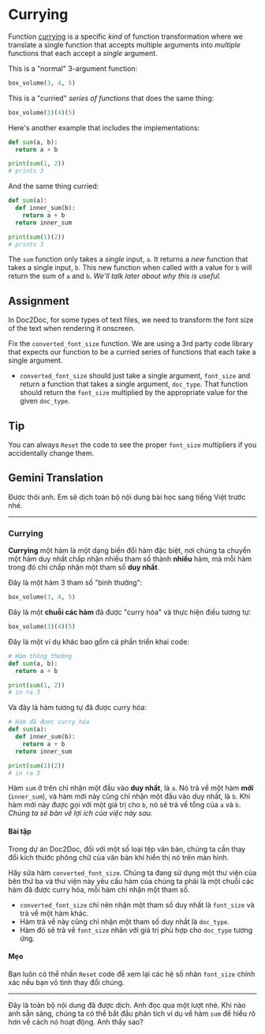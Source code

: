 # Currying

Function [currying](https://en.wikipedia.org/wiki/Currying) is a specific *kind* of function transformation where we translate a single function that accepts multiple arguments into *multiple* functions that each accept a *single* argument.

This is a "normal" 3-argument function:

```py
box_volume(3, 4, 5)
```

This is a "curried" *series of functions* that does the same thing:

```py
box_volume(3)(4)(5)
```

Here's another example that includes the implementations:

```py
def sum(a, b):
  return a + b

print(sum(1, 2))
# prints 3
```

And the same thing curried:

```py
def sum(a):
  def inner_sum(b):
    return a + b
  return inner_sum

print(sum(1)(2))
# prints 3
```

The `sum` function only takes a *single* input, `a`. It returns a *new* function that takes a single input, `b`. This new function when called with a value for `b` will return the sum of `a` and `b`. *We'll talk later about why this is useful.*

## Assignment

In Doc2Doc, for some types of text files, we need to transform the font size of the text when rendering it onscreen.

Fix the `converted_font_size` function. We are using a 3rd party code library that expects our function to be a curried series of functions that each take a single argument.

- `converted_font_size` should just take a single argument, `font_size` and return a function that takes a single argument, `doc_type`. That function should return the `font_size` multiplied by the appropriate value for the given `doc_type`.

## Tip

You can always `Reset` the code to see the proper `font_size` multipliers if you accidentally change them.

## Gemini Translation

Được thôi anh. Em sẽ dịch toàn bộ nội dung bài học sang tiếng Việt trước nhé.

-----

### **Currying**

**Currying** một hàm là một dạng biến đổi hàm đặc biệt, nơi chúng ta chuyển một hàm duy nhất chấp nhận nhiều tham số thành **nhiều** hàm, mà mỗi hàm trong đó chỉ chấp nhận một tham số **duy nhất**.

Đây là một hàm 3 tham số "bình thường":

```python
box_volume(3, 4, 5)
```

Đây là một **chuỗi các hàm** đã được "curry hóa" và thực hiện điều tương tự:

```python
box_volume(3)(4)(5)
```

Đây là một ví dụ khác bao gồm cả phần triển khai code:

```python
# Hàm thông thường
def sum(a, b):
  return a + b

print(sum(1, 2))
# in ra 3
```

Và đây là hàm tương tự đã được curry hóa:

```python
# Hàm đã được curry hóa
def sum(a):
  def inner_sum(b):
    return a + b
  return inner_sum

print(sum(1)(2))
# in ra 3
```

Hàm `sum` ở trên chỉ nhận một đầu vào **duy nhất**, là `a`. Nó trả về một hàm **mới** (`inner_sum`), và hàm mới này cũng chỉ nhận một đầu vào duy nhất, là `b`. Khi hàm mới này được gọi với một giá trị cho `b`, nó sẽ trả về tổng của `a` và `b`. *Chúng ta sẽ bàn về lợi ích của việc này sau.*

#### **Bài tập**

Trong dự án Doc2Doc, đối với một số loại tệp văn bản, chúng ta cần thay đổi kích thước phông chữ của văn bản khi hiển thị nó trên màn hình.

Hãy sửa hàm `converted_font_size`. Chúng ta đang sử dụng một thư viện của bên thứ ba và thư viện này yêu cầu hàm của chúng ta phải là một chuỗi các hàm đã được curry hóa, mỗi hàm chỉ nhận một tham số.

  - `converted_font_size` chỉ nên nhận một tham số duy nhất là `font_size` và trả về một hàm khác.
  - Hàm trả về này cũng chỉ nhận một tham số duy nhất là `doc_type`.
  - Hàm đó sẽ trả về `font_size` nhân với giá trị phù hợp cho `doc_type` tương ứng.

#### **Mẹo**

Bạn luôn có thể nhấn `Reset` code để xem lại các hệ số nhân `font_size` chính xác nếu bạn vô tình thay đổi chúng.

-----

Đây là toàn bộ nội dung đã được dịch. Anh đọc qua một lượt nhé. Khi nào anh sẵn sàng, chúng ta có thể bắt đầu phân tích ví dụ về hàm `sum` để hiểu rõ hơn về cách nó hoạt động. Anh thấy sao?
